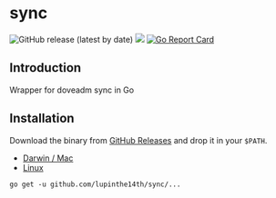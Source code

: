 # sync

![GitHub release (latest by date)](https://img.shields.io/github/v/release/lupinthe14th/sync)
![](https://github.com/lupinthe14th/sync/workflows/release/badge.svg)
[![Go Report Card](https://goreportcard.com/badge/github.com/lupinthe14th/sync)][goreportcard]
<!-- links -->
[goreportcard]: https://goreportcard.com/report/github.com/lupinthe14th/sync
[release]: https://github.com/lupinthe14th/sync/releases/latest

## Introduction

Wrapper for doveadm sync in Go

## Installation

Download the binary from [GitHub Releases][release] and drop it in your `$PATH`.

- [Darwin / Mac][release]
- [Linux][release]

```
go get -u github.com/lupinthe14th/sync/...
```
